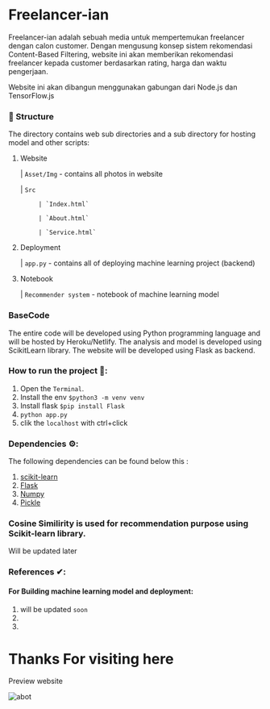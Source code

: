 # Freelancer-ian

Freelancer-ian adalah sebuah media untuk mempertemukan freelancer dengan calon customer. Dengan mengusung konsep sistem rekomendasi Content-Based Filtering, website ini akan memberikan rekomendasi freelancer kepada customer berdasarkan rating, harga dan waktu pengerjaan.

Website ini akan dibangun menggunakan gabungan dari Node.js dan TensorFlow.js 

### 📂 Structure

The directory contains web sub directories and a sub directory for hosting model and other scripts:

1. Website

      | `Asset/Img` - contains all photos in website

      | `Src` 
      
            | `Index.html`

            | `About.html`

            | `Service.html`
      
2. Deployment

      | `app.py` - contains all of deploying machine learning project (backend)
 
3. Notebook

      | `Recommender system` - notebook of machine learning model


      


### BaseCode
The entire code will be developed using Python programming language and will be hosted by Heroku/Netlify. The analysis and model is developed using ScikitLearn library. The website will be developed using Flask as backend. 


### How to run the project 🚀:

  1. Open the `Terminal`.
  2. Install the env `$python3 -m venv venv`
  3. Install flask `$pip install Flask`
  4. `python app.py`
  5. clik the `localhost` with ctrl+click


### Dependencies ⚙:

The following dependencies can be found below this :
  1. [scikit-learn](https://scikit-learn.org/)
  2. [Flask](https://palletsprojects.com/p/flask/)
  3. [Numpy](https://numpy.org/doc/stable/)
  4. [Pickle](https://docs.python.org/3/library/pickle.html)
  

### Cosine Similirity is used for recommendation purpose using Scikit-learn library.
Will be updated later

### References ✔:
#### For Building machine learning model and deployment:
1. will be updated `soon`
2. 
3. 


# Thanks For visiting here

Preview website

![abot](https://user-images.githubusercontent.com/73319544/202717254-221868f9-8020-466f-8f0d-a0d6dd7fc47c.png)

